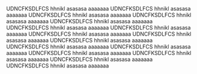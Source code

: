 UDNCFKSDLFCS
hhnikl
asasasa
aaaaaaa
UDNCFKSDLFCS
hhnikl
asasasa
aaaaaaa
UDNCFKSDLFCS
hhnikl
asasasa
aaaaaaa
UDNCFKSDLFCS
hhnikl
asasasa
aaaaaaa
UDNCFKSDLFCS
hhnikl
asasasa
aaaaaaa
UDNCFKSDLFCS
hhnikl
asasasa
aaaaaaa
UDNCFKSDLFCS
hhnikl
asasasa
aaaaaaa
UDNCFKSDLFCS
hhnikl
asasasa
aaaaaaa
UDNCFKSDLFCS
hhnikl
asasasa
aaaaaaa
UDNCFKSDLFCS
hhnikl
asasasa
aaaaaaa
UDNCFKSDLFCS
hhnikl
asasasa
aaaaaaa
UDNCFKSDLFCS
hhnikl
asasasa
aaaaaaa
UDNCFKSDLFCS
hhnikl
asasasa
aaaaaaa
UDNCFKSDLFCS
hhnikl
asasasa
aaaaaaa
UDNCFKSDLFCS
hhnikl
asasasa
aaaaaaa
UDNCFKSDLFCS
hhnikl
asasasa
aaaaaaa
